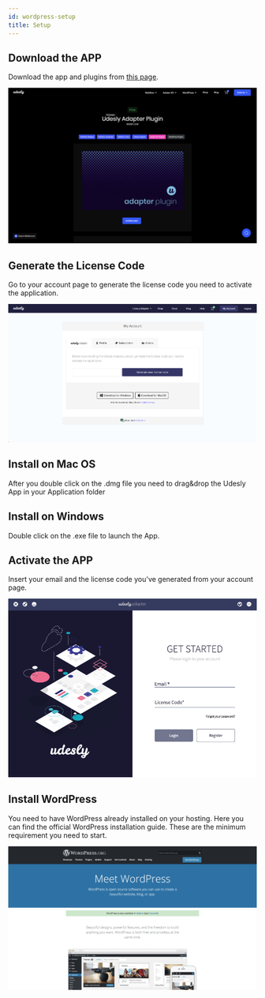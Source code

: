 ```yaml
---
id: wordpress-setup
title: Setup
---
```


## Download the APP
Download the app and plugins from [this page](https://www.udesly.com/shop/category/webflow/udesly-adapter/).

![Download the App](assets/download-the-app.png)

## Generate the License Code
Go to your account page to generate the license code you need to activate the application.

![Generate License Code](assets/generate-license-code.png)

## Install on Mac OS
After you double click on the .dmg file you need to drag&drop the Udesly App in your Application folder

## Install on Windows
Double click on the .exe file to launch the App.

## Activate the APP
Insert your email and the license code you've generated from your account page.

![Activate App](assets/activate-the-app.png)


## Install WordPress
You need to have WordPress already installed on your hosting. Here you can find the official WordPress installation guide. These are the minimum requirement you need to start.

![Install WordPress](assets/install-wordpress.png)
